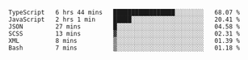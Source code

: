 <!--START_SECTION:waka-->

```text
TypeScript   6 hrs 44 mins   █████████████████░░░░░░░░   68.07 %
JavaScript   2 hrs 1 min     █████░░░░░░░░░░░░░░░░░░░░   20.41 %
JSON         27 mins         █░░░░░░░░░░░░░░░░░░░░░░░░   04.58 %
SCSS         13 mins         ▓░░░░░░░░░░░░░░░░░░░░░░░░   02.31 %
XML          8 mins          ▒░░░░░░░░░░░░░░░░░░░░░░░░   01.39 %
Bash         7 mins          ▒░░░░░░░░░░░░░░░░░░░░░░░░   01.18 %
```

<!--END_SECTION:waka-->


<!--
**Leorio21/Leorio21** is a ✨ _special_ ✨ repository because its `README.md` (this file) appears on your GitHub profile.

Here are some ideas to get you started:

- 🔭 I’m currently working on ...
- 🌱 I’m currently learning ...
- 👯 I’m looking to collaborate on ...
- 🤔 I’m looking for help with ...
- 💬 Ask me about ...
- 📫 How to reach me: ...
- 😄 Pronouns: ...
- ⚡ Fun fact: ...
-->
